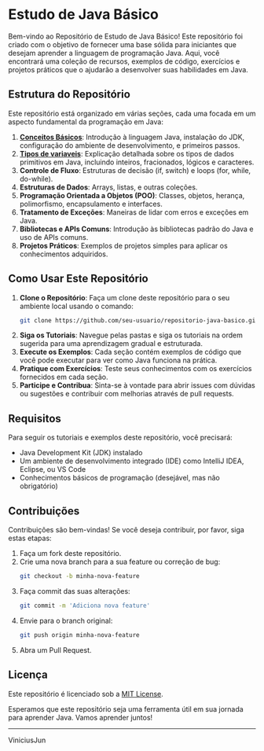
# Estudo de Java Básico

Bem-vindo ao Repositório de Estudo de Java Básico! Este repositório foi criado com o objetivo de fornecer uma base sólida para iniciantes que desejam aprender a linguagem de programação Java. Aqui, você encontrará uma coleção de recursos, exemplos de código, exercícios e projetos práticos que o ajudarão a desenvolver suas habilidades em Java.

## Estrutura do Repositório

Este repositório está organizado em várias seções, cada uma focada em um aspecto fundamental da programação em Java:

1. [**Conceitos Básicos**]([dio-trilha-java-basico\conceitos-basicos\README.md]): Introdução à linguagem Java, instalação do JDK, configuração do ambiente de desenvolvimento, e primeiros passos.
2. [**Tipos de variaveis**]([dio-trilha-java-basico\tipos-variaveis\README.md]): Explicação detalhada sobre os tipos de dados primitivos em Java, incluindo inteiros, fracionados, lógicos e caracteres.
3. **Controle de Fluxo**: Estruturas de decisão (if, switch) e loops (for, while, do-while).
4. **Estruturas de Dados**: Arrays, listas, e outras coleções.
5. **Programação Orientada a Objetos (POO)**: Classes, objetos, herança, polimorfismo, encapsulamento e interfaces.
6. **Tratamento de Exceções**: Maneiras de lidar com erros e exceções em Java.
7. **Bibliotecas e APIs Comuns**: Introdução às bibliotecas padrão do Java e uso de APIs comuns.
8. **Projetos Práticos**: Exemplos de projetos simples para aplicar os conhecimentos adquiridos.

## Como Usar Este Repositório

1. **Clone o Repositório**: Faça um clone deste repositório para o seu ambiente local usando o comando:
    ```sh
    git clone https://github.com/seu-usuario/repositorio-java-basico.git
    ```
2. **Siga os Tutoriais**: Navegue pelas pastas e siga os tutoriais na ordem sugerida para uma aprendizagem gradual e estruturada.
3. **Execute os Exemplos**: Cada seção contém exemplos de código que você pode executar para ver como Java funciona na prática.
4. **Pratique com Exercícios**: Teste seus conhecimentos com os exercícios fornecidos em cada seção.
5. **Participe e Contribua**: Sinta-se à vontade para abrir issues com dúvidas ou sugestões e contribuir com melhorias através de pull requests.

## Requisitos

Para seguir os tutoriais e exemplos deste repositório, você precisará:

- Java Development Kit (JDK) instalado
- Um ambiente de desenvolvimento integrado (IDE) como IntelliJ IDEA, Eclipse, ou VS Code
- Conhecimentos básicos de programação (desejável, mas não obrigatório)

## Contribuições

Contribuições são bem-vindas! Se você deseja contribuir, por favor, siga estas etapas:

1. Faça um fork deste repositório.
2. Crie uma nova branch para a sua feature ou correção de bug:
    ```sh
    git checkout -b minha-nova-feature
    ```
3. Faça commit das suas alterações:
    ```sh
    git commit -m 'Adiciona nova feature'
    ```
4. Envie para o branch original:
    ```sh
    git push origin minha-nova-feature
    ```
5. Abra um Pull Request.

## Licença

Este repositório é licenciado sob a [MIT License](LICENSE).

Esperamos que este repositório seja uma ferramenta útil em sua jornada para aprender Java. Vamos aprender juntos!

--- 
ViniciusJun